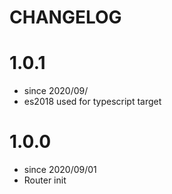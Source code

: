 # CHANGELOG

# 1.0.1

- since 2020/09/
- es2018 used for typescript target

# 1.0.0

- since 2020/09/01
- Router init